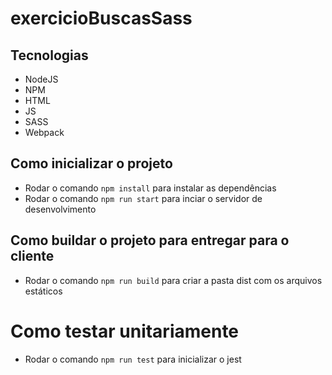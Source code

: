 # exercicioBuscasSass

## Tecnologias

- NodeJS
- NPM
- HTML
- JS
- SASS
- Webpack

## Como inicializar o projeto

- Rodar o comando `npm install` para instalar as dependências
- Rodar o comando `npm run start` para inciar o servidor de desenvolvimento

## Como buildar o projeto para entregar para o cliente
- Rodar o comando `npm run build` para criar a pasta dist com os arquivos estáticos

# Como testar unitariamente
- Rodar o comando `npm run test` para inicializar o jest